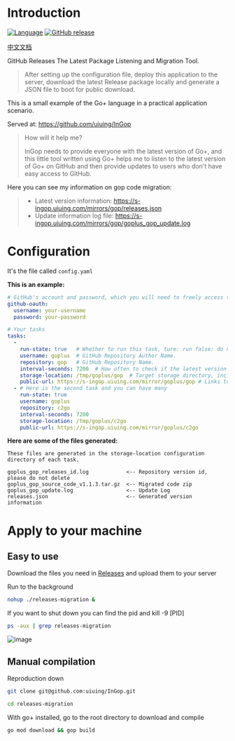 # Introduction

[![Language](https://img.shields.io/badge/language-Go+-blue.svg)](https://github.com/goplus/gop)
[![GitHub release](https://img.shields.io/github/v/tag/goplus/gop.svg?label=Go%2b+release)](https://github.com/goplus/gop/releases)

[中文文档](https://github.com/uiuing/ingop/tree/main/releases-migration/README_ZH.md)

GitHub Releases The Latest Package Listening and Migration Tool.

> After setting up the configuration file, deploy this application to the server, download the latest Release package locally and generate a JSON file to boot for public download.

This is a small example of the Go+ language in a practical application scenario.

Served at: https://github.com/uiuing/InGop
> How will it help me?
>
> InGop needs to provide everyone with the latest version of Go+, and this little tool written using Go+ helps me to listen to the latest version of Go+ on GitHub and then provide updates to users who don't have easy access to GitHub.

Here you can see my information on gop code migration:
> - Latest version information: https://s-ingop.uiuing.com/mirrors/gop/releases.json
> - Update information log file: https://s-ingop.uiuing.com/mirrors/gop/goplus_gop_update.log


# Configuration
It's the file called `config.yaml`

**This is an example:**
```yaml
# GitHub's account and password, which you will need to freely access the GitHub api
github-oauth:
  username: your-username
  password: your-password

# Your tasks
tasks:
  -
    run-state: true   # Whether to run this task, ture: run false: do not run.
    username: goplus  # GitHub Repository Author Name.
    repository: gop   # GitHub Repository Name.
    interval-seconds: 7200  # How often to check if the latest version has been migrated, parameter is seconds.
    storage-location: /tmp/goplus/gop  # Target storage directory, including log files and configuration files, must already exist.
    public-url: https://s-ingop.uiuing.com/mirror/goplus/gop # Links to download files after migration, followed by automatically spliced file names, The implementation of the download needs to be done by you.
  - # Here is the second task and you can have many
    run-state: true
    username: goplus
    repository: c2go
    interval-seconds: 7200
    storage-location: /tmp/goplus/c2go
    public-url: https://s-ingop.uiuing.com/mirror/goplus/c2go
```

**Here are some of the files generated:**
```text
These files are generated in the storage-location configuration directory of each task.

goplus_gop_releases_id.log            <-- Repository version id, please do not delete
goplus_gop_source_code_v1.1.3.tar.gz  <-- Migrated code zip
goplus_gop_update.log                 <-- Update Log
releases.json                         <-- Generated version information
```


# Apply to your machine

## Easy to use
Download the files you need in [Releases](https://github.com/uiuing/ingop/tree/main/releases-migration/releases/v0.1.0) and upload them to your server

Run to the background
```bash
nohup ./releases-migration &
```
If you want to shut down you can find the pid and kill -9 [PID]
```bash
ps -aux | grep releases-migration
```

![image](https://user-images.githubusercontent.com/73827386/184501119-c52fdaa4-f8f6-4345-9594-b3dfe545cf0f.png)

## Manual compilation

Reproduction down
```bash
git clone git@github.com:uiuing/InGop.git
```

```bash
cd releases-migration
```

With go+ installed, go to the root directory to download and compile
```bash
go mod download && gop build
```
